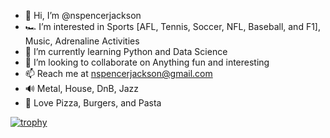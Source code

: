 - 👋 Hi, I’m @nspencerjackson
- 🏎 I’m interested in Sports [AFL, Tennis, Soccer, NFL, Baseball, and F1], Music, Adrenaline Activities
- 🌱 I’m currently learning Python and Data Science
- 💞️ I’m looking to collaborate on Anything fun and interesting
- 📫 Reach me at nspencerjackson@gmail.com
- 🔊 Metal, House, DnB, Jazz
- 🍕 Love Pizza, Burgers, and Pasta

<!---
nspencerjackson/nspencerjackson is a ✨ special ✨ repository because its `README.md` (this file) appears on your GitHub profile.
You can click the Preview link to take a look at your changes.
--->

[![trophy](https://github-profile-trophy.vercel.app/?username=nspencerjackson)](https://github.com/ryo-ma/github-profile-trophy)
